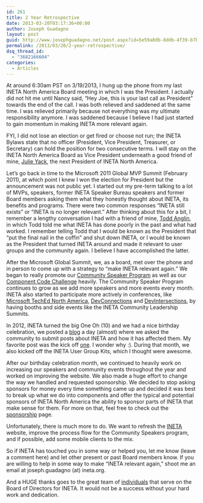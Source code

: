 ```yaml
---
id: 261
title: 2 Year Retrospective
date: 2013-03-20T03:17:36+00:00
author: Joseph Guadagno
layout: post
guid: http://www.josephguadagno.net/post.aspx?id=5e59a8db-8ddb-4f39-b7bd-ea4184be745d
permalink: /2013/03/20/2-year-retrospective/
dsq_thread_id:
  - "3682166604"
categories:
  - Articles
---
```

<p>At around 6:30am PST on 3/19/2013, I hung up the phone from my last INETA North America Board meeting in which I was the President. I actually did not hit me until Nancy said, “Hey Joe, this is your last call as President” towards the end of the call. I was both relieved and saddened at the same time. I was relieved primarily because not everything was my ultimate responsibility anymore. I was saddened because I believe I had just started to gain momentum in making INETA more relevant again. </p>  <p>FYI, I did not lose an election or get fired or choose not run; the INETA Bylaws state that no officer (President, Vice President, Treasurer, or Secretary) can hold the position for two consecutive terms. I will stay on the INETA North America Board as Vice President underneath a good friend of mine, <a href="http://www.julieyack.com/">Julie Yack</a>, the next President of INETA North America.</p>  <p>Let’s go back in time to the Microsoft 2011 Global MVP Summit (February 2011), at which point I knew I won the election for President but the announcement was not public yet. I started out my pre-term talking to a lot of MVPs, speakers, former INETA Speaker Bureau speakers and former Board members asking them what they honestly thought about INETA, its benefits and programs. There were two common responses “INETA still exists” or “INETA is no longer relevant.” After thinking about this for a bit, I remember a lengthy conversation I had with a friend of mine, <a href="http://www.telerikwatch.com/">Todd Anglin</a>, in which Todd told me what INETA has done poorly in the past and what had worked. I remember telling Todd that I would be known as the President that “put the final nail in the coffin” and shut down INETA, or I would be known as the President that turned INETA around and made it relevant to user groups and the community again. I believe I have accomplished the latter.</p>  <p>After the Microsoft Global Summit, we, as a board, met over the phone and in person to come up with a strategy to “make INETA relevant again.” We began to really promote our <a href="http://ineta.org/speakers/">Community Speaker Program</a> as well as our <a href="http://ineta.org/CodeChallenge/default.aspx">Component Code Challenge</a> heavily. The Community Speaker Program continues to grow as we add more speakers and more events every month. INETA also started to participate more actively in conferences, like <a href="http://northamerica.msteched.com/#fbid=rSTkKfmHoDj">Microsoft TechEd North America</a>, <a href="http://devconnections.com/">DevConnections</a> and <a href="http://www.devintersection.com/?refer=JoeG">DevIntersections</a>, by having booths and side events like the INETA Community Leadership Summits.</p>  <p>In 2012, INETA turned the big One Oh (10) and we had a nice birthday celebration, we posted a <a href="http://blog.ineta.org/2012/02/default.aspx">blog</a> a day (almost) where we asked the community to submit posts about INETA and how it has affected them. My favorite post was the kick off <a href="http://blog.ineta.org/post/INETA-10-Happy-Birthday-INETA.aspx">one</a>. I wonder why :). During that month, we also kicked off the INETA User Group Kits, which I thought were awesome.</p>  <p>After our birthday celebration month, we continued to heavily work on increasing our speakers and community events throughout the year and worked on improving the website. We also made a huge effort to change the way we handled and requested sponsorship. We decided to stop asking sponsors for money every time something came up and decided it was best to break up what we do into components and offer the typical and potential sponsors of INETA North America the ability to sponsor parts of INETA that make sense for them. For more on that, feel free to check out the <a href="http://ineta.org/Sponsors/ListSponsors.aspx">sponsorship</a> page.</p>  <p>Unfortunately, there is much more to do. We want to refresh the <a href="http://www.ineta.org/">INETA</a> website, improve the process flow for the Community Speakers program, and if possible, add some mobile clients to the mix.</p>  <p>So if INETA has touched you in some way or helped you, let me know (leave a comment here) and let other present or past Board members know. If you are willing to help in some way to make “INETA relevant again,” shoot me an email at joseph.guadagno (at) ineta.org.</p>  <p>And a HUGE thanks goes to the great team of <a href="http://ineta.org/BoardMember.aspx">individuals</a> that serve on the Board of Directors for INETA. It would not be a success without your hard work and dedication.</p>